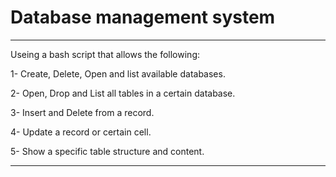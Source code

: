 # Database management system 

---

Useing a bash script that allows the following:

1- Create, Delete, Open and list available databases.

2- Open, Drop and List all tables in a certain database.

3- Insert and Delete from a record.

4- Update a record or certain cell.

5- Show a specific table structure and content.

---

